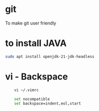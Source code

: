 # git
To make git user friendly
# to install JAVA
```bash
sudo apt install openjdk-21-jdk-headless
```

# vi - Backspace

```bash
    vi ~/.vimrc
```
```bash
    set nocompatible
    set backspace=indent,eol,start
```
